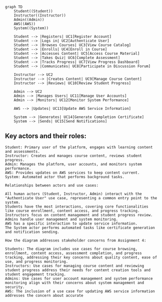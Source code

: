 ```mermaid
graph TD
    Student((Student))
    Instructor((Instructor))
    Admin((Admin))
    AWS((AWS))
    System((System))

    Student --> |Registers| UC1[Register Account]
    Student --> |Logs in| UC2[Authenticate User]
    Student --> |Browses Courses| UC3[View Course Catalog]
    Student --> |Enrolls| UC4[Enroll in Course]
    Student --> |Accesses Content| UC5[Access Course Material]
    Student --> |Takes Quiz| UC6[Complete Assessment]
    Student --> |Tracks Progress| UC7[View Progress Dashboard]
    Student --> |Communicates| UC8[Participate in Discussion Forum]

    Instructor --> UC2
    Instructor --> |Creates Content| UC9[Manage Course Content]
    Instructor --> |Reviews| UC10[Review Student Progress]

    Admin --> UC2
    Admin --> |Manages Users| UC11[Manage User Accounts]
    Admin --> |Monitors| UC12[Monitor System Performance]

    AWS --> |Updates| UC13[Update AWS Service Information]

    System --> |Generates| UC14[Generate Completion Certificate]
    System --> |Sends| UC15[Send Notifications]
```

## Key actors and their roles:

    Student: Primary user of the platform, engages with learning content and assessments.
    Instructor: Creates and manages course content, reviews student progress.
    Admin: Manages the platform, user accounts, and monitors system performance.
    AWS: Provides updates on AWS services to keep content current.
    System: Automated actor that performs background tasks.

    Relationships between actors and use cases:

    All human actors (Student, Instructor, Admin) interact with the "Authenticate User" use case, representing a common entry point to the system.
    Students have the most interactions, covering core functionalities like course enrollment, content access, and progress tracking.
    Instructors focus on content management and student progress review.
    Admins handle user management and system monitoring.
    AWS has a specific interaction to update service information.
    The System actor performs automated tasks like certificate generation and notification sending.

    How the diagram addresses stakeholder concerns from Assignment 4:

    Students: The diagram includes use cases for course browsing, enrollment, content access, assessment completion, and progress tracking, addressing their key concerns about quality content, ease of use, and progress monitoring.
    Instructors: Use cases for managing course content and reviewing student progress address their needs for content creation tools and student engagement tracking.
    Admins: Use cases for user account management and system performance monitoring align with their concerns about system management and security.
    AWS: The inclusion of a use case for updating AWS service information addresses the concern about accurate 
